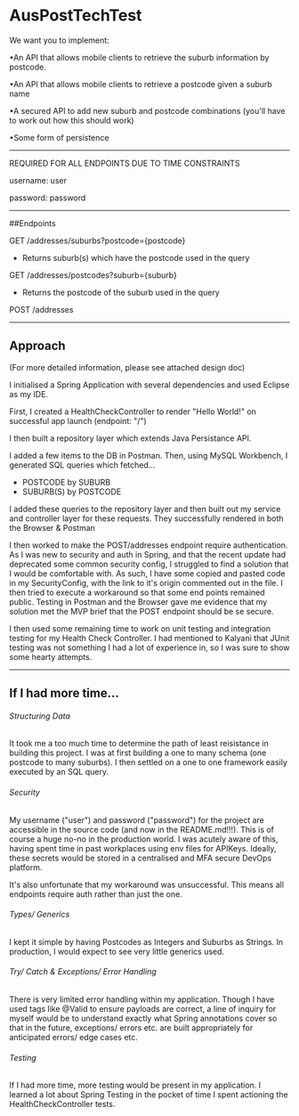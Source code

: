 # AusPostTechTest

We want you to implement:

•An API that allows mobile clients to retrieve the suburb information 
by postcode.

•An API that allows mobile clients to retrieve a postcode given a 
suburb name

•A secured API to add new suburb and postcode combinations (you'll 
have to work out how this should work)

•Some form of persistence
__________________________________________________________________

REQUIRED FOR ALL ENDPOINTS DUE TO TIME CONSTRAINTS

username: user

password: password


__________________________________________________________________

##Endpoints

GET /addresses/suburbs?postcode={postcode}

- Returns suburb(s) which have the postcode used in the query

GET /addresses/postcodes?suburb={suburb}

- Returns the postcode of the suburb used in the query

POST /addresses
__________________________________________________________________

## Approach

(For more detailed information, please see attached design doc)

I initialised a Spring Application with several dependencies and used Eclipse as my IDE.

First, I created a HealthCheckController to render "Hello World!" on successful app launch (endpoint: "/")

I then built a repository layer which extends Java Persistance API.

I added a few items to the DB in Postman. Then, using MySQL Workbench, I generated SQL queries which fetched...
- POSTCODE by SUBURB
- SUBURB(S) by POSTCODE

I added these queries to the repository layer and then built out my service and controller layer for these requests. They successfully rendered in both the Browser & Postman

I then worked to make the POST/addresses endpoint require authentication. As I was new to security and auth in Spring, and that the recent update had deprecated some common security config, I struggled to find a solution that I would be comfortable with. As such, I have some copied and pasted code in my SecurityConfig, with the link to it's origin commented out in the file. I then tried to execute a workaround so that some end points remained public. Testing in Postman and the Browser gave me evidence that my solution met the MVP brief that the POST endpoint should be se secure.

I then used some remaining time to work on unit testing and integration testing for my Health Check Controller. I had mentioned to Kalyani that JUnit testing was not something I had a lot of experience in, so I was sure to show some hearty attempts.
__________________________________________________________________

## If I had more time...

###### Structuring Data

It took me a too much time to determine the path of least reisistance in building this project. I was at first building a one to many schema (one postcode to many suburbs). I then settled on a one to one framework easily executed by an SQL query.

###### Security

My username ("user") and password ("password") for the project are accessible in the source code (and now in the README.md!!!). This is of course a huge no-no in the production world. I was acutely aware of this, having spent time in past workplaces using env files for APIKeys. Ideally, these secrets would be stored in a centralised and MFA secure DevOps platform.

It's also unfortunate that my workaround was unsuccessful. This means all endpoints require auth rather than just the one.

###### Types/ Generics

I kept it simple by having Postcodes as Integers and Suburbs as Strings. In production, I would expect to see very little generics used.

###### Try/ Catch & Exceptions/ Error Handling

There is very limited error handling within my application. Though I have used tags like @Valid to ensure payloads are correct, a line of inquiry for myself would be to understand exactly what Spring annotations cover so that in the future, exceptions/ errors etc. are built appropriately for anticipated errors/ edge cases etc.

###### Testing

If I had more time, more testing would be present in my application. I learned a lot about Spring Testing in the pocket of time I spent actioning the HealthCheckController tests.
